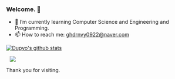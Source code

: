 ### Welcome. 👋

<!--
**dupyo/dupyo** is a ✨ _special_ ✨ repository because its `README.md` (this file) appears on your GitHub profile.

Here are some ideas to get you started:

- 🔭 I’m currently working on ...
- 👯 I’m looking to collaborate on ...
- 🤔 I’m looking for help with ...
- 💬 Ask me about ...
- 😄 Pronouns: ...
- ⚡ Fun fact: ...
-->

- 🌱 I’m currently learning Computer Science and Engineering and Programming.
- 📫 How to reach me: ghdrnvy0922@naver.com

[![Dupyo's github stats](https://github-readme-stats.vercel.app/api?username=dupyo&theme=merko)](https://github.com/dupyo)
<!-- [![Top Langs](https://github-readme-stats.vercel.app/api/top-langs/?username=dupyo&layout=compact)](https://github.com/dupyo/github-readme-stats) -->

<a href="https://dot-vegetable-5ae.notion.site/274ed2b34f5846caae57ae9c96f4777e">
    <img src="http://img.shields.io/badge/-My portfolio-lightgrey?style=flat&logo=Notion&link=https://dot-vegetable-5ae.notion.site/274ed2b34f5846caae57ae9c96f4777e"
        style="height : auto; margin-left : 10px; margin-right : 10px;"/>
</a>

<br/>

Thank you for visiting.
